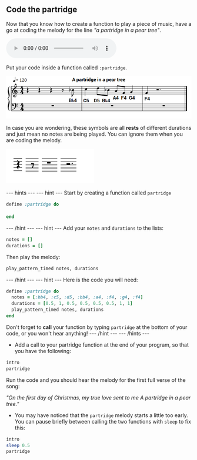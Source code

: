 ## Code the partridge

Now that you know how to create a function to play a piece of music, have a go at coding the melody for the line _"a partridge in a pear tree"_.

<div id="audio-preview" class="pdf-hidden">

<audio controls preload>
  <source src="resources/partridge.mp3" type="audio/mpeg">
Your browser does not support the <code>audio</code> element.
</audio>

</div>

Put your code inside a function called `:partridge`.

![Partridge](images/partridge.png)

In case you are wondering, these symbols are all **rests** of different durations and just mean no notes are being played. You can ignore them when you are coding the melody.

![Rests](images/rests.png)

--- hints ---
--- hint ---
Start by creating a function called `partridge`

```ruby
define :partridge do

end
```
--- /hint ---
--- hint ---
Add your `notes` and `durations` to the lists:

```ruby
notes = []
durations = []
```

Then play the melody:

```ruby
play_pattern_timed notes, durations
```
--- /hint ---
--- hint ---
Here is the code you will need:

```ruby
define :partridge do
  notes = [:bb4, :c5, :d5, :bb4, :a4, :f4, :g4, :f4]
  durations = [0.5, 1, 0.5, 0.5, 0.5, 0.5, 1, 1]
  play_pattern_timed notes, durations
end
```

Don't forget to **call** your function by typing `partridge` at the bottom of your code, or you won't hear anything!
--- /hint ---
--- /hints ---

+ Add a call to your partridge function at the end of your program, so that you have the following:

```ruby
intro
partridge
```

Run the code and you should hear the melody for the first full verse of the song:

_"On the first day of Christmas, my true love sent to me
A partridge in a pear tree."_

+ You may have noticed that the `partridge` melody starts a little too early. You can pause briefly between calling the two functions with `sleep` to fix this:

```ruby
intro
sleep 0.5
partridge
```
